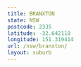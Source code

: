 ```yaml
---
title: BRANXTON
state: NSW
postcode: 2335
latitude: -32.642118
longitude: 151.319414
url: /nsw/branxton/
layout: suburb
---
```

